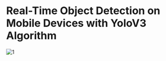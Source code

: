 # Real-Time Object Detection on Mobile Devices with YoloV3 Algorithm
 
![1](https://user-images.githubusercontent.com/51158449/138528627-42f3eb45-35ea-438e-a769-8613fef4bc1b.jpg)
